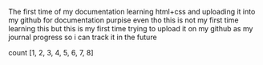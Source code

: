 The first time of my documentation learning html+css and uploading it into my github for documentation purpise even tho this is not my first time learning this but this is my first time trying to upload it on my github as my journal progress so i can track it in the future

count [1, 2, 3, 4, 5, 6, 7, 8]